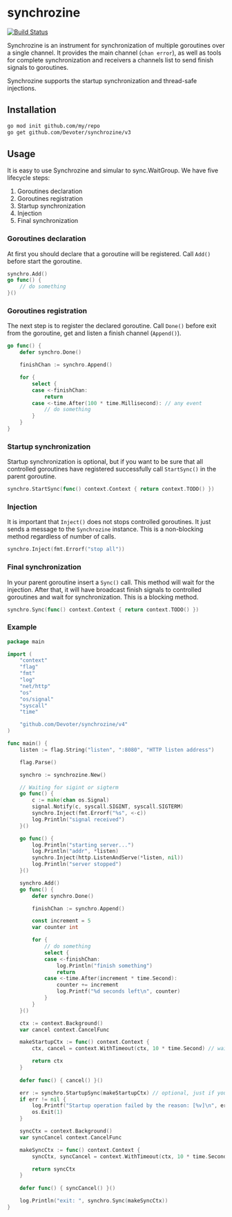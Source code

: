 # synchrozine

[![Build Status](https://travis-ci.com/Devoter/synchrozine.svg?branch=master)](https://travis-ci.com/Devoter/synchrozine)

Synchrozine is an instrument for synchronization of multiple goroutines over a single channel.
It provides the main channel (`chan error`), as well as tools for complete synchronization and receivers a channels list to send finish signals to goroutines.

Synchrozine supports the startup synchronization and thread-safe injections.

## Installation

```sh
go mod init github.com/my/repo
go get github.com/Devoter/synchrozine/v3
```

## Usage

It is easy to use Synchrozine and simular to sync.WaitGroup. We have five lifecycle steps:

1. Goroutines declaration
2. Goroutines registration
3. Startup synchronization
4. Injection
5. Final synchronization

### Goroutines declaration

At first you should declare that a goroutine will be registered. Call `Add()` before start the goroutine.

```go
synchro.Add()
go func() {
	// do something
}()
```

### Goroutines registration

The next step is to register the declared goroutine. Call `Done()` before exit from the goroutine, get and listen a finish channel (`Append()`).

```go
go func() {
	defer synchro.Done()

	finishChan := synchro.Append()

	for {
		select {
		case <-finishChan:
			return
		case <-time.After(100 * time.Millisecond): // any event
			// do something
		}
	}
}
```

### Startup synchronization

Startup synchronization is optional, but if you want to be sure that all controlled goroutines have registered successfully call `StartSync()` in the parent goroutine.

```go
synchro.StartSync(func() context.Context { return context.TODO() })
```

### Injection

It is important that `Inject()` does not stops controlled goroutines. It just sends a message to the `Synchrozine` instance. This is a non-blocking method regardless of number of calls.

```go
synchro.Inject(fmt.Errorf("stop all"))
```

### Final synchronization

In your parent goroutine insert a `Sync()` call. This method will wait for the injection. After that, it will have broadcast finish signals to controlled goroutines and wait for synchronization. This is a blocking method.

```go
synchro.Sync(func() context.Context { return context.TODO() })
```

### Example

```go
package main

import (
	"context"
	"flag"
	"fmt"
	"log"
	"net/http"
	"os"
	"os/signal"
	"syscall"
	"time"

	"github.com/Devoter/synchrozine/v4"
)

func main() {
	listen := flag.String("listen", ":8080", "HTTP listen address")

	flag.Parse()

	synchro := synchrozine.New()

	// Waiting for sigint or sigterm
	go func() {
		c := make(chan os.Signal)
		signal.Notify(c, syscall.SIGINT, syscall.SIGTERM)
		synchro.Inject(fmt.Errorf("%s", <-c))
		log.Println("signal received")
	}()

	go func() {
		log.Println("starting server...")
		log.Println("addr", *listen)
		synchro.Inject(http.ListenAndServe(*listen, nil))
		log.Println("server stopped")
	}()

	synchro.Add()
	go func() {
		defer synchro.Done()

		finishChan := synchro.Append()

		const increment = 5
		var counter int

		for {
			// do something
			select {
			case <-finishChan:
				log.Println("finish something")
				return
			case <-time.After(increment * time.Second):
				counter += increment
				log.Printf("%d seconds left\n", counter)
			}
		}
	}()

	ctx := context.Background()
	var cancel context.CancelFunc

	makeStartupCtx := func() context.Context {
		ctx, cancel = context.WithTimeout(ctx, 10 * time.Second) // wait 10 seconds for startup

		return ctx
	}
	
	defer func() { cancel() }()

	err := synchro.StartupSync(makeStartupCtx) // optional, just if you want to be sure that all goroutines have started
	if err != nil {
		log.Printf("Startup operation failed by the reason: [%v]\n", err)
		os.Exit(1)
	}

	syncCtx = context.Background()
	var syncCancel context.CancelFunc

	makeSyncCtx := func() context.Context {
		syncCtx, syncCancel = context.WithTimeout(ctx, 10 * time.Second) // wait 10 seconds for sync

		return syncCtx
	}
	
	defer func() { syncCancel() }()

	log.Println("exit: ", synchro.Sync(makeSyncCtx))
}
```
